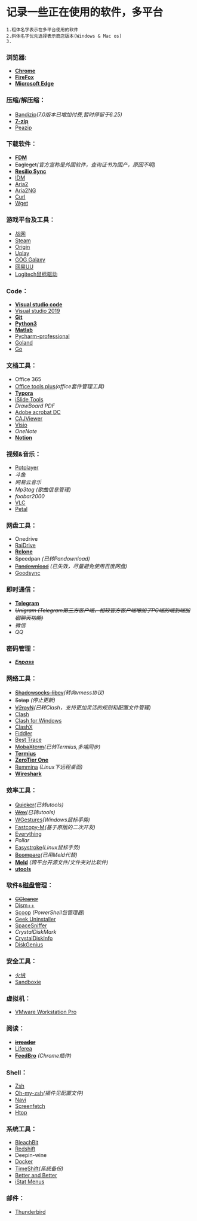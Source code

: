# 记录一些正在使用的软件，多平台
    1.粗体名字表示在多平台使用的软件
    2.斜体名字优先选择表示商店版本(Windows & Mac os)
    3.


### 浏览器:

- **[Chrome](<https://www.google.com/chrome/>)**
- **[FireFox](<https://www.mozilla.org/en-US/firefox/new/>)**
- **[Microsoft Edge](<https://www.microsoftedgeinsider.com/zh-cn/download>)**

### 压缩/解压缩：

- [Bandizip](<https://en.bandisoft.com/bandizip/>)*(7.0版本已增加付费,暂时停留于6.25)*
- **[7-zip](<https://www.7-zip.org/download.html>)**
- [Peazip](<https://www.peazip.org/>)

### 下载软件：

- **[FDM](<https://www.freedownloadmanager.org/zh/>)**
- ~~Eagleget~~*(官方宣称是外国软件，查询证书为国产，原因不明)*
- **[Resilio Sync](<https://www.resilio.com/individuals-sync/>)**
- [IDM](https://www.internetdownloadmanager.com/)
- [Aria2](<https://aria2.github.io/>)
- [Aria2NG](<https://github.com/mayswind/AriaNg>)
- [Curl](<https://curl.haxx.se/>)
- [Wget](<https://www.gnu.org/software/wget/>)

### 游戏平台及工具：

- [战网](<https://www.blizzardgames.cn/zh/>)
- [Steam](<https://store.steampowered.com/about/>)
- [Origin](<https://www.origin.com/sgp/en-us/store/download>)
- [Uplay](<https://uplay.ubisoft.com/zh-cn>)
- [GOG Galaxy](<https://www.gog.com/>)
- [网易UU](<https://uu.163.com/>)
- [Logitech鼠标驱动](<https://support.logi.com/hc/zh-cn/articles/360025298053>)

### Code：

- **[Visual studio code](<https://code.visualstudio.com/>)**
- [Visual studio 2019](<https://visualstudio.microsoft.com/zh-hans/?rr=https%3A%2F%2Fwww.google.com%2F>)
- **[Git](<https://git-scm.com/>)**
- **[Python3](<https://www.python.org/downloads/>)**
- **[Matlab](<https://ww2.mathworks.cn/products/matlab.html>)**
- [Pycharm-professional](<https://www.jetbrains.com/pycharm/>)
- [Goland](<https://www.jetbrains.com/go/>)
- [Go](<https://golang.org/>)

### 文档工具：

- Office 365
- [Office tools plus](<https://otp.landian.vip/zh-cn/>)*(office套件管理工具)*
- **[Typora](<https://typora.io/>)**
- [iSlide Tools](<https://www.islide.cc/>)
- *DrawBoard PDF*
- [Adobe acrobat DC](<https://get.adobe.com/cn/reader/otherversions/>)
- [CAJViewer](<http://cajviewer.cnki.net/>)
- [Visio](<https://msdn.itellyou.cn/>)
- *OneNote*
- **[Notion](<https://www.notion.so/>)**

### 视频&音乐：

- [Potplayer](<https://potplayer.daum.net/>)
- *斗鱼*
- *网易云音乐*
- *Mp3tag* *(歌曲信息管理)*
- *foobar2000*
- [VLC](<https://www.videolan.org/vlc/index.html>)
- [Petal](<https://github.com/shakrmedia/petal>)

### 网盘工具：

- Onedrive
- [RaiDrive](<https://www.raidrive.com/>)
- **[Rclone](<https://rclone.org/downloads/>)**
- ~~Speedpan~~ *(已转Pandownload)*
- ~~[Pandownload](<https://pandownload.com/>)~~ *(已失效，尽量避免使用百度网盘)*
- [Goodsync](<https://www.goodsync.com/>)

### 即时通信：

- **[Telegram](<https://desktop.telegram.org/>)**
- ~~*Unigram* *(Telegram第三方客户端，相较官方客户端增加了PC端的端到端加密聊天功能)*~~
- *微信*
- *QQ*

### 密码管理：

- ***[Enpass](<https://www.enpass.io/>)***

### 网络工具：

- ~~[Shadowsocks-libev](<https://shadowsocks.org/en/download/servers.html>)~~*(转向vmess协议)*
- ~~Sstap~~ *(停止更新)*
- ~~[V2rayN](<https://github.com/2dust/v2rayN>)~~*(已转Clash，支持更加灵活的规则和配置文件管理)*
- [Clash](<https://github.com/Dreamacro/clash>)
- [Clash for Windows](<https://github.com/Fndroid/clash_for_windows_pkg/releases>)
- [ClashX](<https://github.com/yichengchen/clashX>)
- [Fiddler](<https://www.telerik.com/fiddler>)
- [Best Trace](<https://www.ipip.net/product/client.html>)
- ~~[MobaXterm](<https://mobaxterm.mobatek.net/>)~~*(已转Termius,多端同步)*
- **[Termius](<https://termius.com/>)**
- **[ZeroTier One](<https://www.zerotier.com/>)**
- [Remmina](<https://remmina.org/>) *(Linux下远程桌面)*
- **[Wireshark](<https://www.wireshark.org/>)**


### 效率工具：

- ~~[Quicker](<https://getquicker.net/>)~~*(已转utools)*
- ~~[Wox](<http://www.wox.one/>)~~*(已转utools)*
- [WGestures](<http://www.yingdev.com/projects/wgestures>)*(Windows鼠标手势)*
- [Fastcopy-M](<https://github.com/Mapaler/FastCopy-M>)*(基于原版的二次开发)*
- [Everything](<https://www.voidtools.com/zh-cn/>)
- *Pollar*
- [Easystroke](<https://github.com/thjaeger/easystroke/wiki/BuildInstructions>)*(Linux鼠标手势)*
- ~~[Bcompare](<https://www.scootersoftware.com/download.php>)~~*(已用Meld代替)*
- **[Meld](<https://meldmerge.org/>)** *(跨平台开源文件/文件夹对比软件)*
- **[utools](<https://u.tools/>)**

### 软件&磁盘管理：

- ~~[CCleaner](<https://www.ccleaner.com/>)~~
- [Dism++](<https://www.chuyu.me/>)
- [Scoop](<https://scoop.sh/>) *(PowerShell包管理器)*
- [Geek Uninstaller](<https://geekuninstaller.com/>)
- [SpaceSniffer](<http://www.uderzo.it/main_products/space_sniffer/>)
- *CrystalDiskMark*
- [CrystalDiskInfo](<https://crystalmark.info/en/software/crystaldiskinfo/>)
- [DiskGenius](<http://www.diskgenius.cn/>)

### 安全工具：

- [火绒](<https://www.huorong.cn/>)
- [Sandboxie](<https://www.sandboxie.com/>)

### 虚拟机：

- [VMware Workstation Pro](<https://www.vmware.com/cn.html>)

### 阅读：

- ~~**[irreader](<http://irreader.fatecore.com/>)**~~
- [Liferea](<https://lzone.de/liferea/>)
- **[FeedBro](<https://chrome.google.com/webstore/detail/feedbro/mefgmmbdailogpfhfblcnnjfmnpnmdfa?hl=en>)** *(Chrome插件)*

### Shell：

- [Zsh](<https://github.com/robbyrussell/oh-my-zsh/wiki/Installing-ZSH>)
- [Oh-my-zsh](<https://ohmyz.sh/>)*(插件见配置文件)*
- [Navi](<https://github.com/denisidoro/navi>)
- [Screenfetch](<https://github.com/KittyKatt/screenFetch>)
- [Htop](<https://hisham.hm/htop/>)

### 系统工具：

- [BleachBit](<https://www.bleachbit.org/>)
- [Redshift](<https://github.com/jonls/redshift>)
- Deepin-wine
- [Docker](<https://hub.docker.com/>)
- [TimeShift](<https://github.com/teejee2008/timeshift>)*(系统备份)*
- [Better and Better](<https://better365.cn/>)
- [iStat Menus](<https://bjango.com/mac/istatmenus/>)
  
### 邮件：

- [Thunderbird](<https://www.thunderbird.net/zh-CN/>)


  

